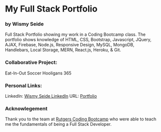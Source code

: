 # My Full Stack Portfolio
### by Wismy Seide

Full Stack Portfolio showing my work in a Coding Bootcamp class.  The portfolio shows knowledge of HTML, CSS, Bootstrap, Javascript, JQuery, AJAX, Firebase, Node.js, Responsive Design, MySQL, MongoDB, Handlebars, Local Storage, MERN, React.js, Heroku, & Git.

### Collaborative Project:
Eat-In-Out
Soccer Hooligans 365

### Personal Links:
LinkedIn: [Wismy Seide LinkedIn](https://www.linkedin.com/in/wismy-seide-a044b0190)
URL:  [Portfolio](https://wseide.github.io/Basic-Portfolio/)

### Acknowlegement
Thank you to the team at [Rutgers Coding Bootcamp](https://bootcamp.rutgers.edu/coding/) who were able to teach me the fundamentals of being a Full Stack Developer.


